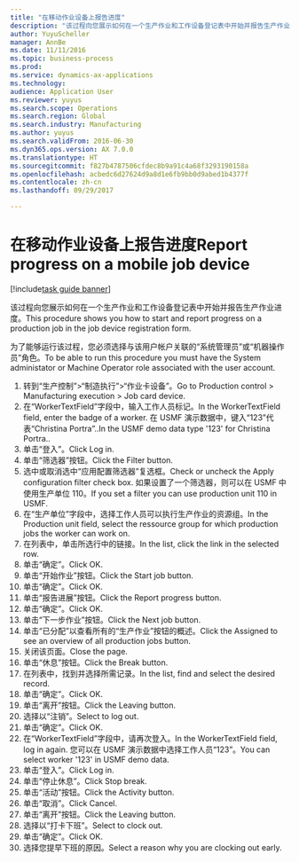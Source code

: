 ```yaml
--- 
title: "在移动作业设备上报告进度"
description: "该过程向您展示如何在一个生产作业和工作设备登记表中开始并报告生产作业进度。"
author: YuyuScheller
manager: AnnBe
ms.date: 11/11/2016
ms.topic: business-process
ms.prod: 
ms.service: dynamics-ax-applications
ms.technology: 
audience: Application User
ms.reviewer: yuyus
ms.search.scope: Operations
ms.search.region: Global
ms.search.industry: Manufacturing
ms.author: yuyus
ms.search.validFrom: 2016-06-30
ms.dyn365.ops.version: AX 7.0.0
ms.translationtype: HT
ms.sourcegitcommit: f827b4787506cfdec8b9a91c4a68f3293190158a
ms.openlocfilehash: acbedc6d27624d9a8d1e6fb9bb0d9abed1b4377f
ms.contentlocale: zh-cn
ms.lasthandoff: 09/29/2017

---
```

# <a name="report-progress-on-a-mobile-job-device"></a><span data-ttu-id="86936-103">在移动作业设备上报告进度</span><span class="sxs-lookup"><span data-stu-id="86936-103">Report progress on a mobile job device</span></span>

[!include[task guide banner](../../includes/task-guide-banner.md)]

<span data-ttu-id="86936-104">该过程向您展示如何在一个生产作业和工作设备登记表中开始并报告生产作业进度。</span><span class="sxs-lookup"><span data-stu-id="86936-104">This procedure shows you how to start and report progress on a production job in the job device registration form.</span></span>



<span data-ttu-id="86936-105">为了能够运行该过程，您必须选择与该用户帐户关联的“系统管理员”或“机器操作员”角色。</span><span class="sxs-lookup"><span data-stu-id="86936-105">To be able to run this procedure you must have the System administator or Machine Operator role associated with the user account.</span></span>

1. <span data-ttu-id="86936-106">转到“生产控制”>“制造执行”>“作业卡设备”。</span><span class="sxs-lookup"><span data-stu-id="86936-106">Go to Production control > Manufacturing execution > Job card device.</span></span>
2. <span data-ttu-id="86936-107">在“WorkerTextField”字段中，输入工作人员标记。</span><span class="sxs-lookup"><span data-stu-id="86936-107">In the WorkerTextField field, enter the badge of a worker.</span></span> <span data-ttu-id="86936-108">在 USMF 演示数据中，键入“123”代表“Christina Portra”..</span><span class="sxs-lookup"><span data-stu-id="86936-108">In the USMF demo data type '123' for Christina Portra..</span></span>
3. <span data-ttu-id="86936-109">单击“登入”。</span><span class="sxs-lookup"><span data-stu-id="86936-109">Click Log in.</span></span>
4. <span data-ttu-id="86936-110">单击“筛选器”按钮。</span><span class="sxs-lookup"><span data-stu-id="86936-110">Click the Filter button.</span></span>
5. <span data-ttu-id="86936-111">选中或取消选中“应用配置筛选器”复选框。</span><span class="sxs-lookup"><span data-stu-id="86936-111">Check or uncheck the Apply configuration filter check box.</span></span> <span data-ttu-id="86936-112">如果设置了一个筛选器，则可以在 USMF 中使用生产单位 110。</span><span class="sxs-lookup"><span data-stu-id="86936-112">If you set a filter you can use production unit 110 in USMF.</span></span>
6. <span data-ttu-id="86936-113">在“生产单位”字段中，选择工作人员可以执行生产作业的资源组。</span><span class="sxs-lookup"><span data-stu-id="86936-113">In the Production unit field, select the ressource group for which production jobs the worker can work on.</span></span>
7. <span data-ttu-id="86936-114">在列表中，单击所选行中的链接。</span><span class="sxs-lookup"><span data-stu-id="86936-114">In the list, click the link in the selected row.</span></span>
8. <span data-ttu-id="86936-115">单击“确定”。</span><span class="sxs-lookup"><span data-stu-id="86936-115">Click OK.</span></span>
9. <span data-ttu-id="86936-116">单击“开始作业”按钮。</span><span class="sxs-lookup"><span data-stu-id="86936-116">Click the Start job button.</span></span>
10. <span data-ttu-id="86936-117">单击“确定”。</span><span class="sxs-lookup"><span data-stu-id="86936-117">Click OK.</span></span>
11. <span data-ttu-id="86936-118">单击“报告进展”按钮。</span><span class="sxs-lookup"><span data-stu-id="86936-118">Click the Report progress button.</span></span>
12. <span data-ttu-id="86936-119">单击“确定”。</span><span class="sxs-lookup"><span data-stu-id="86936-119">Click OK.</span></span>
13. <span data-ttu-id="86936-120">单击“下一步作业”按钮。</span><span class="sxs-lookup"><span data-stu-id="86936-120">Click the Next job button.</span></span>
14. <span data-ttu-id="86936-121">单击“已分配”以查看所有的“生产作业”按钮的概述。</span><span class="sxs-lookup"><span data-stu-id="86936-121">Click the Assigned to see an overview of all production jobs button.</span></span>
15. <span data-ttu-id="86936-122">关闭该页面。</span><span class="sxs-lookup"><span data-stu-id="86936-122">Close the page.</span></span>
16. <span data-ttu-id="86936-123">单击“休息”按钮。</span><span class="sxs-lookup"><span data-stu-id="86936-123">Click the Break button.</span></span>
17. <span data-ttu-id="86936-124">在列表中，找到并选择所需记录。</span><span class="sxs-lookup"><span data-stu-id="86936-124">In the list, find and select the desired record.</span></span>
18. <span data-ttu-id="86936-125">单击“确定”。</span><span class="sxs-lookup"><span data-stu-id="86936-125">Click OK.</span></span>
19. <span data-ttu-id="86936-126">单击“离开”按钮。</span><span class="sxs-lookup"><span data-stu-id="86936-126">Click the Leaving button.</span></span>
20. <span data-ttu-id="86936-127">选择以“注销”。</span><span class="sxs-lookup"><span data-stu-id="86936-127">Select to log out.</span></span>
21. <span data-ttu-id="86936-128">单击“确定”。</span><span class="sxs-lookup"><span data-stu-id="86936-128">Click OK.</span></span>
22. <span data-ttu-id="86936-129">在“WorkerTextField”字段中，请再次登入。</span><span class="sxs-lookup"><span data-stu-id="86936-129">In the WorkerTextField field, log in again.</span></span> <span data-ttu-id="86936-130">您可以在 USMF 演示数据中选择工作人员“123”。</span><span class="sxs-lookup"><span data-stu-id="86936-130">You can select worker '123' in USMF demo data.</span></span>
23. <span data-ttu-id="86936-131">单击“登入”。</span><span class="sxs-lookup"><span data-stu-id="86936-131">Click Log in.</span></span>
24. <span data-ttu-id="86936-132">单击“停止休息”。</span><span class="sxs-lookup"><span data-stu-id="86936-132">Click Stop break.</span></span>
25. <span data-ttu-id="86936-133">单击“活动”按钮。</span><span class="sxs-lookup"><span data-stu-id="86936-133">Click the Activity button.</span></span>
26. <span data-ttu-id="86936-134">单击“取消”。</span><span class="sxs-lookup"><span data-stu-id="86936-134">Click Cancel.</span></span>
27. <span data-ttu-id="86936-135">单击“离开”按钮。</span><span class="sxs-lookup"><span data-stu-id="86936-135">Click the Leaving button.</span></span>
28. <span data-ttu-id="86936-136">选择以“打卡下班”。</span><span class="sxs-lookup"><span data-stu-id="86936-136">Select to clock out.</span></span>
29. <span data-ttu-id="86936-137">单击“确定”。</span><span class="sxs-lookup"><span data-stu-id="86936-137">Click OK.</span></span>
30. <span data-ttu-id="86936-138">选择您提早下班的原因。</span><span class="sxs-lookup"><span data-stu-id="86936-138">Select a reason why you are clocking out early.</span></span>


